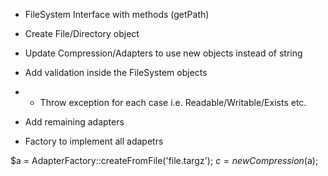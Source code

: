 * FileSystem Interface with methods (getPath)
* Create File/Directory object 
* Update Compression/Adapters to use new objects instead of string
* Add validation inside the FileSystem objects
* * Throw exception for each case i.e. Readable/Writable/Exists etc.
* Add remaining adapters


* Factory to implement all adapetrs

$a = AdapterFactory::createFromFile('file.targz');
$c = new Compression($a);